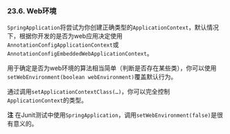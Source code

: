 ### 23.6. Web环境

`SpringApplication`将尝试为你创建正确类型的`ApplicationContext`，默认情况下，根据你开发的是否为web应用决定使用`AnnotationConfigApplicationContext`或`AnnotationConfigEmbeddedWebApplicationContext`。

用于确定是否为web环境的算法相当简单（判断是否存在某些类），你可以使用`setWebEnvironment(boolean webEnvironment)`覆盖默认行为。

通过调用`setApplicationContextClass(…)`，你可以完全控制`ApplicationContext`的类型。

**注** 在Junit测试中使用`SpringApplication`，调用`setWebEnvironment(false)`是很有意义的。
